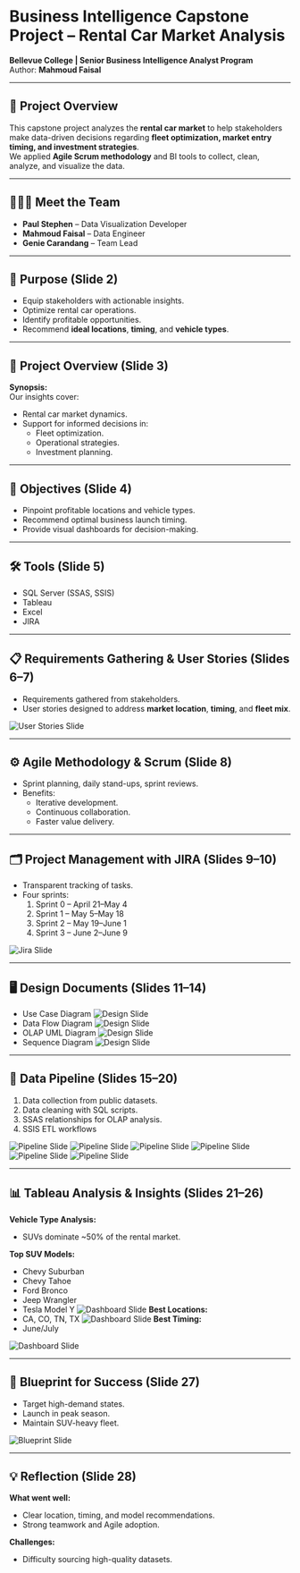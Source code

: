 # Business Intelligence Capstone Project – Rental Car Market Analysis

**Bellevue College | Senior Business Intelligence Analyst Program**  
Author: **Mahmoud Faisal**  

---

## 📌 Project Overview
This capstone project analyzes the **rental car market** to help stakeholders make data-driven decisions regarding **fleet optimization, market entry timing, and investment strategies**.  
We applied **Agile Scrum methodology** and BI tools to collect, clean, analyze, and visualize the data.

---

## 🧑‍🤝‍🧑 Meet the Team
- **Paul Stephen** – Data Visualization Developer  
- **Mahmoud Faisal** – Data Engineer  
- **Genie Carandang** – Team Lead  

---

## 🎯 Purpose (Slide 2)
- Equip stakeholders with actionable insights.
- Optimize rental car operations.
- Identify profitable opportunities.
- Recommend **ideal locations**, **timing**, and **vehicle types**.

---

## 📂 Project Overview (Slide 3)
**Synopsis:**  
Our insights cover:
- Rental car market dynamics.
- Support for informed decisions in:
  - Fleet optimization.
  - Operational strategies.
  - Investment planning.

---

## 🎯 Objectives (Slide 4)
- Pinpoint profitable locations and vehicle types.
- Recommend optimal business launch timing.
- Provide visual dashboards for decision-making.

---

## 🛠 Tools (Slide 5)
- SQL Server (SSAS, SSIS)
- Tableau
- Excel
- JIRA

---

## 📋 Requirements Gathering & User Stories (Slides 6–7)
- Requirements gathered from stakeholders.
- User stories designed to address **market location**, **timing**, and **fleet mix**.

![User Stories Slide](https://github.com/mahmoud1500/Graduation-Capstone-Project/blob/666d8d42b7112b8e482e5a21c1ca34654246a08a/Jira%20Sprints.jpg)

---

## ⚙ Agile Methodology & Scrum (Slide 8)
- Sprint planning, daily stand-ups, sprint reviews.
- Benefits:
  - Iterative development.
  - Continuous collaboration.
  - Faster value delivery.


---

## 🗂 Project Management with JIRA (Slides 9–10)
- Transparent tracking of tasks.
- Four sprints:
  1. Sprint 0 – April 21–May 4
  2. Sprint 1 – May 5–May 18
  3. Sprint 2 – May 19–June 1
  4. Sprint 3 – June 2–June 9

![Jira Slide](https://github.com/mahmoud1500/Graduation-Capstone-Project/blob/7aa0bfbabaa578fbfc0439c4c5baa36862745c60/Sprint%20Schedule.png)

---

## 🖥 Design Documents (Slides 11–14)
- Use Case Diagram
  ![Design Slide](https://github.com/mahmoud1500/Graduation-Capstone-Project/blob/1580cca283ab7c536f18125ffce83956e1ca97a2/RCA%20Use%20Case%20Diagram.jpg)
- Data Flow Diagram
  ![Design Slide](https://github.com/mahmoud1500/Graduation-Capstone-Project/blob/1580cca283ab7c536f18125ffce83956e1ca97a2/data%20flow%20diagram-%20last%20updated.png)
- OLAP UML Diagram
![Design Slide](https://github.com/mahmoud1500/Graduation-Capstone-Project/blob/1580cca283ab7c536f18125ffce83956e1ca97a2/OLAP%20UML%20Diagram.jpg)
- Sequence Diagram
![Design Slide](https://github.com/mahmoud1500/Graduation-Capstone-Project/blob/1580cca283ab7c536f18125ffce83956e1ca97a2/Sequence%20Diagram%203%20last%20updated.png)

---

## 🔄 Data Pipeline (Slides 15–20)
1. Data collection from public datasets.
3. Data cleaning with SQL scripts.
4. SSAS relationships for OLAP analysis.
5. SSIS ETL workflows

![Pipeline Slide](https://github.com/mahmoud1500/Graduation-Capstone-Project/blob/5da5a738947fc54e9c283648cab16880fb160b39/Data%20Collection.jpg)
![Pipeline Slide]([images/pipeline.png](https://github.com/mahmoud1500/Graduation-Capstone-Project/blob/c61706d313c3b923c11bf4ae5e667078f9959756/Data%20Cleaning.jpg))
![Pipeline Slide](https://github.com/mahmoud1500/Graduation-Capstone-Project/blob/7ce2ba81590353e2b8852d5728e131980abc1839/Data%20Collection.jpg)
![Pipeline Slide](https://github.com/mahmoud1500/Graduation-Capstone-Project/blob/7ce2ba81590353e2b8852d5728e131980abc1839/SQL%20Scrip%20create%20table%20screen%20shot.png)
![Pipeline Slide](https://github.com/mahmoud1500/Graduation-Capstone-Project/blob/7ce2ba81590353e2b8852d5728e131980abc1839/SQL%20Upload%20data%20scrip%20Screen%20shot.png)
![Pipeline Slide](https://github.com/mahmoud1500/Graduation-Capstone-Project/blob/5da5a738947fc54e9c283648cab16880fb160b39/SSIS%20Table%20relationship.png)

---

## 📊 Tableau Analysis & Insights (Slides 21–26)
**Vehicle Type Analysis:**  
- SUVs dominate ~50% of the rental market.

**Top SUV Models:**
- Chevy Suburban
- Chevy Tahoe
- Ford Bronco
- Jeep Wrangler
- Tesla Model Y
![Dashboard Slide](https://github.com/mahmoud1500/Graduation-Capstone-Project/blob/7aa27cb3c4e5dbd08e071a927bfbf1680999f0bc/SUV%20Brands.jpg)
**Best Locations:**
- CA, CO, TN, TX
![Dashboard Slide](https://github.com/mahmoud1500/Graduation-Capstone-Project/blob/86d84a0a9baa4f0bc7b69904f2c3690f78365165/Tableau%20Map%20Analysis.png)
**Best Timing:**
- June/July

![Dashboard Slide](https://github.com/mahmoud1500/Graduation-Capstone-Project/blob/86d84a0a9baa4f0bc7b69904f2c3690f78365165/Tableau%20analysis.png)

---

## 🧩 Blueprint for Success (Slide 27)
- Target high-demand states.
- Launch in peak season.
- Maintain SUV-heavy fleet.

![Blueprint Slide](images/blueprint.png)

---

## 💡 Reflection (Slide 28)
**What went well:**
- Clear location, timing, and model recommendations.
- Strong teamwork and Agile adoption.

**Challenges:**
- Difficulty sourcing high-quality datasets.



